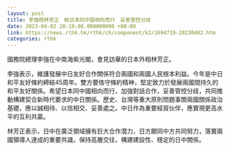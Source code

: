 ```yaml
---
layout: post
title: 李強晤林芳正　盼日本同中國相向而行　妥善管控分歧
date: 2023-04-02 20:19:08.000000000 +08:00
link: https://news.rthk.hk/rthk/ch/component/k2/1694719-20230402.htm
categories: rthk
---
```


國務院總理李強在中南海紫光閣，會見訪華的日本外相林芳正。

李強表示，維護發展中日友好合作關係符合兩國和兩國人民根本利益。今年是中日和平友好條約締結45周年。雙方要恪守條約精神，堅定致力於發展兩國間持久的和平友好關係。希望日本同中國相向而行，加強對話合作，妥善管控分歧，共同推動構建契合新時代要求的中日關係。歷史、台灣等重大原則問題事關兩國關係政治基礎，應以誠相待、以信相交、妥善處之。中日作為重要經貿伙伴，應實現更高水平的互利共贏。

林芳正表示，日中在廣泛領域擁有巨大合作潜力，日方願同中方共同努力，落實兩國領導人達成的重要共識，保持高層交往，構建建設性、穩定的日中關係。
